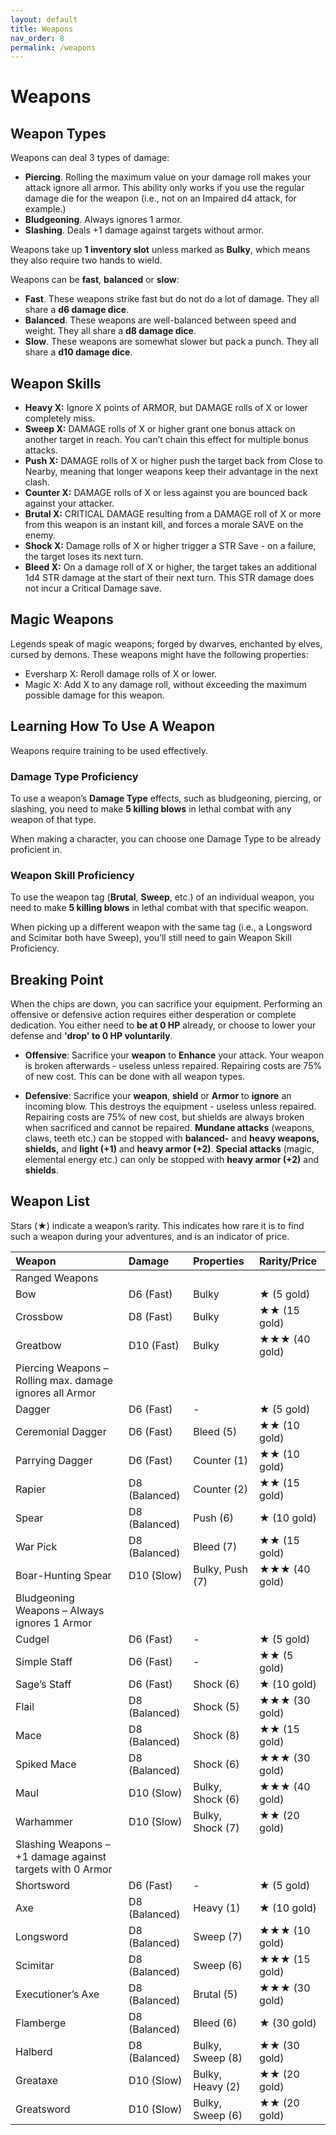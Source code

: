 ```yaml
---
layout: default
title: Weapons
nav_order: 8
permalink: /weapons
---
```

# Weapons
## Weapon Types
Weapons can deal 3 types of damage:

- **Piercing**. Rolling the maximum value on your damage roll makes your attack ignore all armor. This ability only works if you use the regular damage die for the weapon (i.e., not on an Impaired d4 attack, for example.)
- **Bludgeoning**. Always ignores 1 armor.
- **Slashing**. Deals +1 damage against targets without armor.

Weapons take up **1 inventory slot** unless marked as **Bulky**, which means they also require two hands to wield.

Weapons can be **fast**, **balanced** or **slow**:

-	**Fast**. These weapons strike fast but do not do a lot of damage. They all share a **d6 damage dice**. 
-	**Balanced**. These weapons are well-balanced between speed and weight. They all share a **d8 damage dice**.
-	**Slow**. These weapons are somewhat slower but pack a punch. They all share a **d10 damage dice**.

## Weapon Skills

-	**Heavy X:** Ignore X points of ARMOR, but DAMAGE rolls of X or lower completely miss.
-	**Sweep X:** DAMAGE rolls of X or higher grant one bonus attack on another target in reach. You can’t chain this effect for multiple bonus attacks.
-	**Push X:** DAMAGE rolls of X or higher push the target back from Close to Nearby, meaning that longer weapons keep their advantage in the next clash.
-	**Counter X:** DAMAGE rolls of X or less against you are bounced back against your attacker.
-	**Brutal X:** CRITICAL DAMAGE resulting from a DAMAGE roll of X or more from this weapon is an instant kill, and forces a morale SAVE on the enemy.
-	**Shock X:** Damage rolls of X or higher trigger a STR Save - on a failure, the target loses its next turn.
-	**Bleed X:** On a damage roll of X or higher, the target takes an additional 1d4 STR damage at the start of their next turn. This STR damage does not incur a Critical Damage save.

## Magic Weapons
Legends speak of magic weapons; forged by dwarves, enchanted by elves, cursed by demons. These weapons might have the following properties:
-	Eversharp X: Reroll damage rolls of X or lower.
-	Magic X: Add X to any damage roll, without exceeding the maximum possible damage for this weapon.

## Learning How To Use A Weapon
Weapons require training to be used effectively.

### Damage Type Proficiency
To use a weapon’s **Damage Type** effects, such as bludgeoning, piercing, or slashing, you need to make **5 killing blows** in lethal combat with any weapon of that type.

When making a character, you can choose one Damage Type to be already proficient in.

### Weapon Skill Proficiency
To use the weapon tag (**Brutal**, **Sweep**, etc.) of an individual weapon, you need to make **5 killing blows** in lethal combat with that specific weapon.

When picking up a different weapon with the same tag (i.e., a Longsword and Scimitar both have Sweep), you’ll still need to gain Weapon Skill Proficiency.

## Breaking Point

When the chips are down, you can sacrifice your equipment. Performing an offensive or defensive action requires either desperation or complete dedication. You either need to **be at 0 HP** already, or choose to lower your defense and **'drop' to 0 HP voluntarily**.

- **Offensive**: Sacrifice your **weapon** to **Enhance** your attack. Your weapon is broken afterwards - useless unless repaired. Repairing costs are 75% of new cost. This can be done with all weapon types.

- **Defensive**: Sacrifice your **weapon**, **shield** or **Armor** to **ignore** an incoming blow. This destroys the equipment - useless unless repaired. Repairing costs are 75% of new cost, but shields are always broken when sacrificed and cannot be repaired. **Mundane attacks** (weapons, claws, teeth etc.) can be stopped with **balanced-** and **heavy weapons, shields,** and **light (+1)** and **heavy armor (+2)**. **Special attacks** (magic, elemental energy etc.) can only be stopped with **heavy armor (+2)** and **shields**.

## Weapon List
Stars (★) indicate a weapon’s rarity. This indicates how rare it is to find such a weapon during your adventures, and is an indicator of price.

|Weapon|Damage|Properties|Rarity/Price|
|:----|:----|:----|:----|
|Ranged Weapons|
|Bow|D6 (Fast)|Bulky|★ (5 gold)|
|Crossbow|D8 (Fast)|Bulky|★★ (15 gold)|
|Greatbow|D10 (Fast)|Bulky|★★★ (40 gold)|
|Piercing Weapons – Rolling max. damage ignores all Armor|
|Dagger|D6 (Fast)|-|★ (5 gold)|
|Ceremonial Dagger|D6 (Fast)|Bleed (5)|★★ (10 gold)|
|Parrying Dagger|D6 (Fast)|Counter (1)|★★ (10 gold)|
|Rapier|D8 (Balanced)|Counter (2)|★★ (15 gold)|
|Spear|D8 (Balanced)|Push (6)|★ (10 gold)|
|War Pick|D8 (Balanced)|Bleed (7)|★★ (15 gold)|
|Boar-Hunting Spear|D10 (Slow)|Bulky, Push (7)|★★★ (40 gold)|
|Bludgeoning Weapons – Always ignores 1 Armor|
|Cudgel|D6 (Fast)|-|★ (5 gold)|
|Simple Staff|D6 (Fast)|-|★★ (5 gold)|
|Sage’s Staff|D6 (Fast)|Shock (6)|★ (10 gold)|
|Flail|D8 (Balanced)|Shock (5)|★★★ (30 gold)|
|Mace|D8 (Balanced)|Shock (8)|★★ (15 gold)|
|Spiked Mace|D8 (Balanced)|Shock (6)|★★★ (30 gold)|
|Maul|D10 (Slow)|Bulky, Shock (6)|★★★ (40 gold)|
|Warhammer|D10 (Slow)|Bulky, Shock (7)|★★ (20 gold)|
|Slashing Weapons – +1 damage against targets with 0 Armor|
|Shortsword|D6 (Fast)|-|★ (5 gold)|
|Axe|D8 (Balanced)|Heavy (1)|★ (10 gold)|
|Longsword|D8 (Balanced)|Sweep (7)|★★★ (10 gold)|
|Scimitar|D8 (Balanced)|Sweep (6)|★★★ (15 gold)|
|Executioner’s Axe|D8 (Balanced)|Brutal (5)|★★★ (30 gold)|
|Flamberge|D8 (Balanced)|Bleed (6)|★ (30 gold)|
|Halberd|D8 (Balanced)|Bulky, Sweep (8)|★★ (30 gold)|
|Greataxe|D10 (Slow)|Bulky, Heavy (2)|★★ (20 gold)|
|Greatsword|D10 (Slow)|Bulky, Sweep (6)|★★ (20 gold)|
